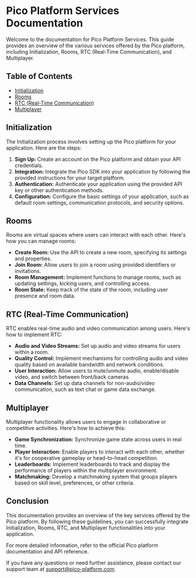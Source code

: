 # Pico Platform Services Documentation

Welcome to the documentation for Pico Platform Services. This guide provides an overview of the various services offered by the Pico platform, including Initialization, Rooms, RTC (Real-Time Communication), and Multiplayer.

## Table of Contents

- [Initialization](#initialization)
- [Rooms](#rooms)
- [RTC (Real-Time Communication)](#rtc-real-time-communication)
- [Multiplayer](#multiplayer)

## Initialization

The Initialization process involves setting up the Pico platform for your application. Here are the steps:

1. **Sign Up:** Create an account on the Pico platform and obtain your API credentials.
2. **Integration:** Integrate the Pico SDK into your application by following the provided instructions for your target platform.
3. **Authentication:** Authenticate your application using the provided API key or other authentication methods.
4. **Configuration:** Configure the basic settings of your application, such as default room settings, communication protocols, and security options.

## Rooms

Rooms are virtual spaces where users can interact with each other. Here's how you can manage rooms:

- **Create Room:** Use the API to create a new room, specifying its settings and properties.
- **Join Room:** Allow users to join a room using provided identifiers or invitations.
- **Room Management:** Implement functions to manage rooms, such as updating settings, kicking users, and controlling access.
- **Room State:** Keep track of the state of the room, including user presence and room data.

## RTC (Real-Time Communication)

RTC enables real-time audio and video communication among users. Here's how to implement RTC:

- **Audio and Video Streams:** Set up audio and video streams for users within a room.
- **Quality Control:** Implement mechanisms for controlling audio and video quality based on available bandwidth and network conditions.
- **User Interaction:** Allow users to mute/unmute audio, enable/disable video, and switch between front/back cameras.
- **Data Channels:** Set up data channels for non-audio/video communication, such as text chat or game data exchange.

## Multiplayer

Multiplayer functionality allows users to engage in collaborative or competitive activities. Here's how to achieve this:

- **Game Synchronization:** Synchronize game state across users in real time.
- **Player Interaction:** Enable players to interact with each other, whether it's for cooperative gameplay or head-to-head competition.
- **Leaderboards:** Implement leaderboards to track and display the performance of players within the multiplayer environment.
- **Matchmaking:** Develop a matchmaking system that groups players based on skill level, preferences, or other criteria.

## Conclusion

This documentation provides an overview of the key services offered by the Pico platform. By following these guidelines, you can successfully integrate Initialization, Rooms, RTC, and Multiplayer functionalities into your application.

For more detailed information, refer to the official Pico platform documentation and API reference.

If you have any questions or need further assistance, please contact our support team at support@pico-platform.com.
